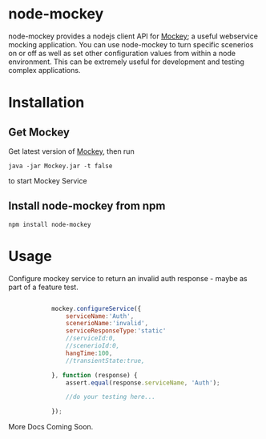 # node-mockey
node-mockey provides a nodejs client API for [Mockey](https://github.com/clafonta/Mockey); a useful webservice mocking application.  You can use node-mockey to turn specific scenerios on or off as well as set other configuration values from within a node environment.  This can be extremely useful for development and testing complex applications.

# Installation
## Get Mockey
Get latest version of [Mockey](https://github.com/clafonta/Mockey), then run

`java -jar Mockey.jar -t false `

to start Mockey Service

## Install node-mockey from npm

`npm install node-mockey`

# Usage
Configure mockey service to return an invalid auth response - maybe as part of a feature test.

```javascript

            mockey.configureService({
                serviceName:'Auth',
                scenerioName:'invalid',
                serviceResponseType:'static'
                //serviceId:0,
                //scenerioId:0,
                hangTime:100,
                //transientState:true,

            }, function (response) {
                assert.equal(response.serviceName, 'Auth');

                //do your testing here...

            });

```

More Docs Coming Soon.
